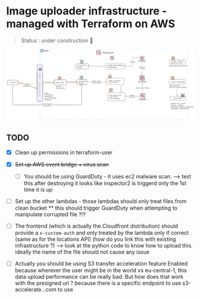 # Image uploader infrastructure - managed with Terraform on AWS

> Status : under construction 🚧


<img src="docs/upload-image-infra.png" alt="image-uploader-infrastructure">

## TODO

- [x] Clean up permissions in terraform-user
- [x] ~~Set up AWS event bridge + virus scan~~
  - [ ] You should be using GuardDuty - it uses ec2 malware scan. --> test this after destroying it looks like inspector2 is triggerd only the 1st time it is up
- [ ] Set up the other lambdas - those lambdas should only treat files from clean bucket ** this should trigger GuardDuty when attempting to manipulate corrupted file ?!?


- [ ] The frontend (which is actually the Cloudfront distribution) should provide a  `x-custom-auth` and only treated by the lambda only if correct (same as for the locations API) (how do you link this with existing infrastructure ?) --> look at the python code to know how to upload this. ideally the name of the file should not cause any issue

- [ ] Actually you should be using S3 transfer acceleration feature Enabled because wherever the user might be in the world vs eu-central-1, this data upload performance can be really bad. But how does that work with the presigned url ? because there is a specific endpoint to use s3-accelerate...com to use